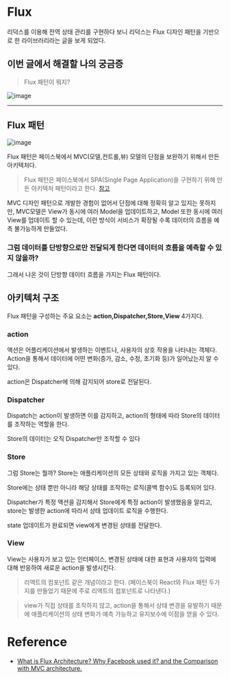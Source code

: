 # Flux

리덕스를 이용해 전역 상태 관리를 구현하다 보니 리덕스는 Flux 디자인 패턴을 기반으로 한 라이브러리라는 글을 보게 되었다.

## 이번 글에서 해결할 나의 궁금증

> Flux 패턴이 뭐지?

![image](https://github.com/dnrgus1127/TIL/assets/65962363/c3d75171-194a-46f9-9645-86d15a6b9865)

---

## Flux 패턴

![image](https://github.com/dnrgus1127/TIL/assets/65962363/b38a1043-ed38-42bf-a443-e8d9a9e8bde5)

Flux 패턴은 페이스북에서 MVC(모델,컨트롤,뷰) 모델의 단점을 보완하기 위해서 만든 아키텍처다.

> Flux 패턴은 페이스북에서 SPA(Single Page Application)을 구현하기 위해 만든 아키텍처 패턴이라고 한다. [참고](https://medium.com/@grover.vinayak0611/what-is-flux-architecture-why-facebook-used-it-and-the-comparison-with-mvc-architecture-49c01ed5d2e10)


MVC 디자인 패턴으로 개발한 경험이 없어서 단점에 대해 정확히 알고 있지는 못하지만,
MVC모델은 View가 동시에 여러 Model을 업데이트하고, Model 또한 동시에 여러 View를 업데이트 할 수 있는데, 이런 방식이 서비스가 확장될 수록 데이터의 흐름을 예측 불가능하게 만들었다.

### 그럼 데이터를 단방향으로만 전달되게 한다면 데이터의 흐름을 예측할 수 있지 않을까?
그래서 나온 것이 단방향 데이터 흐름을 가지는 Flux 패턴이다.


## 아키텍처 구조
Flux 패턴을 구성하는 주요 요소는 **action,Dispatcher,Store,View** 4가지다.

### action
액션은 어플리케이션에서 발생하는 이벤트나, 사용자의 상호 작용을 나타내는 객체다.
Action을 통해서 데이터에 어떤 변화(증가, 감소, 수정, 초기화 등)가 일어났는지 알 수 있다.

action은 Dispatcher에 의해 감지되어 store로 전달된다.

### Dispatcher
Dispatch는 action이 발생하면 이를 감지하고, action의 형태에 따라 Store의 데이터를 조작하는 역할을 한다.

Store의 데이터는 오직 Dispatcher만 조작할 수 있다

### Store
그럼 Store는 뭘까? Store는 애플리케이션의 모든 상태와 로직을 가지고 있는 객체다.

Store에는 상태 뿐만 아니라 해당 상태를 조작하는 로직(콜백 함수)도 등록되어 있다.

Dispatcher가 특정 액션을 감지해서 Store에게 특정 action이 발생했음을 알리고, store는 발생한 action에 따라서 상태 업데이트 로직을 수행한다.

state 업데이트가 완료되면 view에게 변경된 상태를 전달한다.

### View
View는 사용자가 보고 있는 인터페이스, 변경된 상태에 대한 표현과 사용자의 입력에 대해 반응하여 새로운 action을 발생시킨다.

> 리액트의 컴포넌트 같은 개념이라고 한다. (페이스북이 React와 Flux 패턴 두가지를 만들었기 때문에 주로 리액트의 컴포넌트로 나타낸다.)


> view가 직접 상태를 조작하지 않고, action을 통해서 상태 변경을 유발하기 때문에 애플리케이션의 상태 변화가 예측 가능하고 유지보수에 이점을 얻을 수 있다.






# Reference
- [What is Flux Architecture? Why Facebook used it? and the Comparison with MVC architecture.](https://medium.com/@grover.vinayak0611/what-is-flux-architecture-why-facebook-used-it-and-the-comparison-with-mvc-architecture-49c01ed5d2e1)
